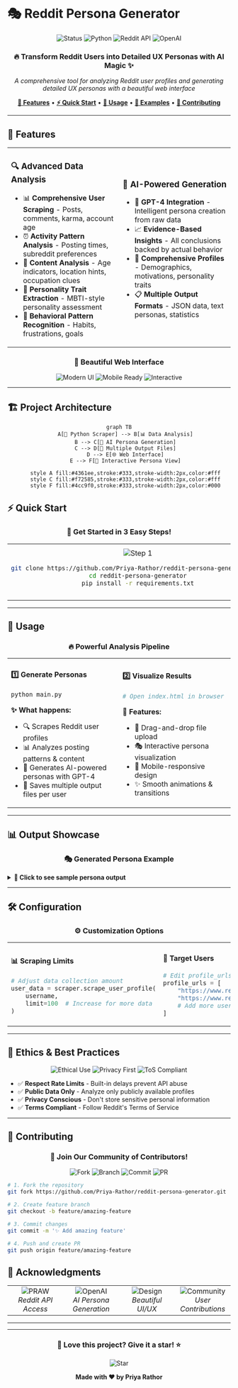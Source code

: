 
#                                             🎭 Reddit Persona Generator

<div align="center">

<img src="https://img.shields.io/badge/🚀_Status-Active-brightgreen?style=for-the-badge&logo=github&logoColor=white" alt="Status">
<img src="https://img.shields.io/badge/Python-3.7+-blue?style=for-the-badge&logo=python&logoColor=white" alt="Python">
<img src="https://img.shields.io/badge/Reddit-API-FF4500?style=for-the-badge&logo=reddit&logoColor=white" alt="Reddit API">
<img src="https://img.shields.io/badge/OpenAI-GPT--4-412991?style=for-the-badge&logo=openai&logoColor=white" alt="OpenAI">

<h3>🔥 Transform Reddit Users into Detailed UX Personas with AI Magic ✨</h3>

<p><em>A comprehensive tool for analyzing Reddit user profiles and generating detailed UX personas with a beautiful web interface</em></p>

<p>
<a href="#-features"><strong>🌟 Features</strong></a> •
<a href="#-installation"><strong>⚡ Quick Start</strong></a> •
<a href="#-usage"><strong>📖 Usage</strong></a> •
<a href="#-examples"><strong>🎨 Examples</strong></a> •
<a href="#-contributing"><strong>🤝 Contributing</strong></a>
</p>

</div>

---

## 🌟 Features

<table>
<tr>
<td width="50%">

### 🔍 **Advanced Data Analysis**
- 📊 **Comprehensive User Scraping** - Posts, comments, karma, account age
- ⏰ **Activity Pattern Analysis** - Posting times, subreddit preferences  
- 🧠 **Content Analysis** - Age indicators, location hints, occupation clues
- 🎯 **Personality Trait Extraction** - MBTI-style personality assessment
- 🔄 **Behavioral Pattern Recognition** - Habits, frustrations, goals

</td>
<td width="50%">

### 🤖 **AI-Powered Generation**
- 🧬 **GPT-4 Integration** - Intelligent persona creation from raw data
- 📈 **Evidence-Based Insights** - All conclusions backed by actual behavior
- 👤 **Comprehensive Profiles** - Demographics, motivations, personality traits
- 📋 **Multiple Output Formats** - JSON data, text personas, statistics

</td>
</tr>
</table>

<div align="center">

### 🎨 **Beautiful Web Interface**

<img src="https://img.shields.io/badge/✨_Modern_UI-Clean_&_Responsive-4361ee?style=for-the-badge" alt="Modern UI">
<img src="https://img.shields.io/badge/📱_Mobile_Ready-100%25_Responsive-f72585?style=for-the-badge" alt="Mobile Ready">
<img src="https://img.shields.io/badge/🎭_Interactive-Real--time_Visualization-4cc9f0?style=for-the-badge" alt="Interactive">

</div>

---

## 🏗️ Project Architecture

<div align="center">

```mermaid
graph TB
    A[🐍 Python Scraper] --> B[📊 Data Analysis]
    B --> C[🤖 AI Persona Generation]
    C --> D[💾 Multiple Output Files]
    D --> E[🌐 Web Interface]
    E --> F[👤 Interactive Persona View]
    
    style A fill:#4361ee,stroke:#333,stroke-width:2px,color:#fff
    style C fill:#f72585,stroke:#333,stroke-width:2px,color:#fff
    style F fill:#4cc9f0,stroke:#333,stroke-width:2px,color:#000
```

</div>



## ⚡ Quick Start

<div align="center">

### 🚀 **Get Started in 3 Easy Steps!**

</div>

<table>
<tr>
<td align="center" width="33%">

<img src="https://img.shields.io/badge/STEP_1-Clone_&_Install-4361ee?style=for-the-badge&logo=git&logoColor=white" alt="Step 1">

```bash
git clone https://github.com/Priya-Rathor/reddit-persona-generator.git
cd reddit-persona-generator
pip install -r requirements.txt
```

</td>
<td align="center" width="33%">

<img src="https://img.shields.io/badge/STEP_2-Configure_APIs-f72585?style=for-the-badge&logo=key&logoColor=white" alt="Step 2">

```python
# Edit main.py
REDDIT_CLIENT_ID = "your_id"
REDDIT_CLIENT_SECRET = "your_secret"
OPENAI_API_KEY = "your_key"
```

</td>
<td align="center" width="33%">

<img src="https://img.shields.io/badge/STEP_3-Run_&_Analyze-4cc9f0?style=for-the-badge&logo=play&logoColor=white" alt="Step 3">

```bash
python main.py
# Open index.html
# Upload generated files
```

</td>
</tr>
</table>

---

## 🎯 Usage

<div align="center">

### 🔥 **Powerful Analysis Pipeline**

</div>

<table>
<tr>
<td width="50%">

#### 1️⃣ **Generate Personas**
```bash
python main.py
```

**✨ What happens:**
- 🔍 Scrapes Reddit user profiles
- 📊 Analyzes posting patterns & content
- 🤖 Generates AI-powered personas with GPT-4
- 💾 Saves multiple output files per user

</td>
<td width="50%">

#### 2️⃣ **Visualize Results**
```bash
# Open index.html in browser
```

**🎨 Features:**
- 📁 Drag-and-drop file upload
- 🎭 Interactive persona visualization
- 📱 Mobile-responsive design
- ✨ Smooth animations & transitions

</td>
</tr>
</table>

---

## 📊 Output Showcase

<div align="center">

### 🎭 **Generated Persona Example**

</div>

<details>
<summary><strong>👤 Click to see sample persona output</strong></summary>

```
🎭 USER PERSONA: TechEnthusiast2024
👤 Age: 28
💼 Occupation: Software Developer
📍 Location: San Francisco, CA
💕 Status: Single
🎯 Tier: Early Adopter
🏷️ Archetype: The Innovator

📈 MOTIVATIONS (1-10 scale):
- ⚡ Convenience: 9 - Values efficient, streamlined solutions
- 🏃 Speed: 8 - Appreciates quick results and fast performance
- 🧠 Learning: 9 - Constantly seeking new knowledge and skills
- 🤝 Community: 7 - Enjoys collaborative environments

🧬 PERSONALITY TRAITS (MBTI-style):
- 🤫 Introversion ↔ Extroversion: 6/10 - Balanced social energy
- 🔮 Intuition ↔ Sensing: 8/10 - Big picture thinker
- 💭 Thinking ↔ Feeling: 7/10 - Logic-driven decisions
- 🎯 Judging ↔ Perceiving: 6/10 - Structured but flexible

🎯 BEHAVIOR & HABITS:
- 🌙 Most active during evening hours (7-11 PM)
- 💬 Prefers detailed, technical discussions
- 🏅 Frequently helps others with coding problems
- 📚 Shares learning resources and tutorials

😤 FRUSTRATIONS:
- 🐌 Slow or inefficient software tools
- 📖 Poor documentation and unclear instructions
- 🔄 Repetitive, manual processes

🎯 GOALS & NEEDS:
- 🚀 Stay current with emerging technologies
- 🏗️ Build innovative side projects
- 🌐 Contribute to open-source community
- 💰 Advance career in tech leadership

💬 QUOTE:
"I just want tools that work reliably without requiring a PhD to operate."
```

</details>

---

## 🛠️ Configuration

<div align="center">

### ⚙️ **Customization Options**

</div>

<table>
<tr>
<td width="50%">

#### 📊 **Scraping Limits**
```python
# Adjust data collection amount
user_data = scraper.scrape_user_profile(
    username, 
    limit=100  # Increase for more data
)
```

</td>
<td width="50%">

#### 🎯 **Target Users**
```python
# Edit profile_urls in main.py
profile_urls = [
    "https://www.reddit.com/user/username1/",
    "https://www.reddit.com/user/username2/",
    # Add more users here
]
```

</td>
</tr>
</table>

---

## 🚨 Ethics & Best Practices

<div align="center">

<img src="https://img.shields.io/badge/⚖️_Ethical_Use-Respect_Privacy-green?style=for-the-badge" alt="Ethical Use">
<img src="https://img.shields.io/badge/🔒_Privacy_First-Public_Data_Only-blue?style=for-the-badge" alt="Privacy First">
<img src="https://img.shields.io/badge/📋_ToS_Compliant-Reddit_API_Rules-orange?style=for-the-badge" alt="ToS Compliant">

</div>

- ✅ **Respect Rate Limits** - Built-in delays prevent API abuse
- ✅ **Public Data Only** - Analyze only publicly available profiles
- ✅ **Privacy Conscious** - Don't store sensitive personal information
- ✅ **Terms Compliant** - Follow Reddit's Terms of Service

---

## 🤝 Contributing

<div align="center">

### 🌟 **Join Our Community of Contributors!**

<img src="https://img.shields.io/badge/🍴_Fork-Repository-4361ee?style=for-the-badge&logo=github&logoColor=white" alt="Fork">
<img src="https://img.shields.io/badge/🌿_Create-Feature_Branch-f72585?style=for-the-badge&logo=git&logoColor=white" alt="Branch">
<img src="https://img.shields.io/badge/📝_Commit-Changes-4cc9f0?style=for-the-badge&logo=github&logoColor=white" alt="Commit">
<img src="https://img.shields.io/badge/🚀_Push-&_PR-green?style=for-the-badge&logo=github&logoColor=white" alt="PR">

</div>

```bash
# 1. Fork the repository
git fork https://github.com/Priya-Rathor/reddit-persona-generator.git

# 2. Create feature branch
git checkout -b feature/amazing-feature

# 3. Commit changes
git commit -m '✨ Add amazing feature'

# 4. Push and create PR
git push origin feature/amazing-feature
```

## 🙏 Acknowledgments

<div align="center">

<table>
<tr>
<td align="center" width="25%">
<img src="https://img.shields.io/badge/🐍_PRAW-Reddit_API-FF4500?style=for-the-badge&logo=reddit&logoColor=white" alt="PRAW">
<br><em>Reddit API Access</em>
</td>
<td align="center" width="25%">
<img src="https://img.shields.io/badge/🤖_OpenAI-GPT--4-412991?style=for-the-badge&logo=openai&logoColor=white" alt="OpenAI">
<br><em>AI Persona Generation</em>
</td>
<td align="center" width="25%">
<img src="https://img.shields.io/badge/🎨_Modern-Design-4361ee?style=for-the-badge&logo=css3&logoColor=white" alt="Design">
<br><em>Beautiful UI/UX</em>
</td>
<td align="center" width="25%">
<img src="https://img.shields.io/badge/🌟_Community-Feedback-f72585?style=for-the-badge&logo=github&logoColor=white" alt="Community">
<br><em>User Contributions</em>
</td>
</tr>
</table>

</div>

---

<div align="center">


---

### 🌟 **Love this project? Give it a star!** ⭐

<img src="https://img.shields.io/badge/⭐_Star-This_Repo-gold?style=for-the-badge&logo=github&logoColor=white" alt="Star">

**Made with ❤️ by Priya Rathor**

</div>
